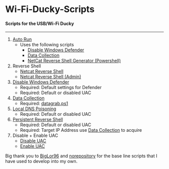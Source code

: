 # Wi-Fi-Ducky-Scripts


#### Scripts for the USB/Wi-Fi Ducky
----
1. [Auto Run](https://github.com/HonkinWaffles/Wi-Fi-Duck-Scripts/blob/main/Auto%20Run)
    * Uses the following scripts
        * [Disable Windows Defender](https://github.com/HonkinWaffles/Wi-Fi-Ducky-Scripts/blob/main/Disable%20Windows%20Defender)
        * [Data Collection](https://github.com/HonkinWaffles/Wi-Fi-Ducky-Scripts/blob/main/Data-Collection/Data%20Collection)
        * [NetCat Reverse Shell Generator (Powershell)](https://github.com/HonkinWaffles/Wi-Fi-Ducky-Scripts/blob/main/NetCat%20Reverse%20Shell%20Generator%20(Powershell))
1. Reverse Shell 
    * [Netcat Reverse Shell](https://github.com/HonkinWaffles/Wi-Fi-Duck-Scripts/blob/main/Reverse%20Shell/NetCat%20Reverse%20Shell)
    * [Netcat Reverse Shell (Admin)](https://github.com/HonkinWaffles/Wi-Fi-Duck-Scripts/blob/main/Reverse%20Shell/Netcat%20Reverse%20Shell%20(Admin))
1. [Disable Windows Defender](https://github.com/HonkinWaffles/Wi-Fi-Ducky-Scripts/blob/main/Disable%20Windows%20Defender)
    * Required: Default settings for Defender
    * Required: Default or disabled UAC
1. [Data Collection](https://github.com/HonkinWaffles/Wi-Fi-Ducky-Scripts/blob/main/Data-Collection/Data%20Collection)
    * Required: [datagrab.ps1](https://github.com/HonkinWaffles/Wi-Fi-Ducky-Scripts/blob/main/Data-Collection/datagrab.ps1)
1. [Local DNS Poisoning](https://github.com/HonkinWaffles/Wi-Fi-Duck-Scripts/blob/main/Local%20DNS%20Poisoning)
    * Required: Default or disabled UAC
1. [Persistent Reverse Shell](https://github.com/HonkinWaffles/Wi-Fi-Duck-Scripts/blob/main/Persistent%20Reverse%20Shell)
    * Required: Default or disabled UAC
    * Required: Target IP Address use [Data Collection](https://github.com/HonkinWaffles/Wi-Fi-Ducky-Scripts/blob/main/Data-Collection/Data%20Collection) to acquire
1. Disable + Enable UAC
    * [Disable UAC](https://github.com/HonkinWaffles/Wi-Fi-Duck-Scripts/blob/main/UAC/Disable)
    * [Enable UAC](https://github.com/HonkinWaffles/Wi-Fi-Duck-Scripts/blob/main/UAC/Enable)



Big thank you to [BigLor96](https://github.com/BigLor96/Netcat-Revershell-NEW) and [norepository](https://github.com/norepository/wifi-grabber-rubberducky) for the base line scripts that I have used to develop into my own.
